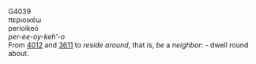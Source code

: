 G4039  
περιοικέω  
perioikeō  
*per-ee-oy-keh‘-o*  
From [4012](g4012) and [3611](g3611) to *reside* *around*, that is, *be*
a *neighbor:* - dwell round about.  
